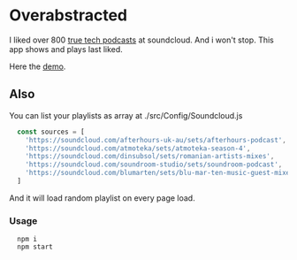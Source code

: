 # Overabstracted

I liked over 800 [true tech podcasts](https://soundcloud.com/starcowsky/likes) at soundcloud. And i won't stop. This app shows and plays last liked.

Here the [demo](https://tech.andreystarkov.now.sh/).

## Also

You can list your playlists as array at ./src/Config/Soundcloud.js  

```js
  const sources = [
    'https://soundcloud.com/afterhours-uk-au/sets/afterhours-podcast',
    'https://soundcloud.com/atmoteka/sets/atmoteka-season-4',
    'https://soundcloud.com/dinsubsol/sets/romanian-artists-mixes',
    'https://soundcloud.com/soundroom-studio/sets/soundroom-podcast',
    'https://soundcloud.com/blumarten/sets/blu-mar-ten-music-guest-mixes'
  ]
```

And it will load random playlist on every page load.

### Usage

```console
  npm i
  npm start
```
